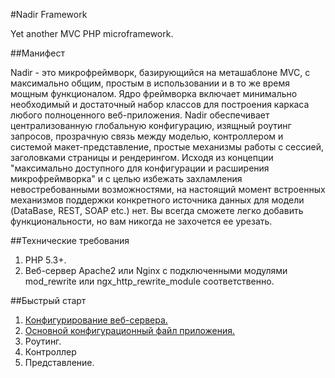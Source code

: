 #Nadir Framework

Yet another MVC PHP microframework.

##Манифест

Nadir - это микрофреймворк, базирующийся на меташаблоне MVC, с максимально общим, 
простым в использовании и в то же время мощным функционалом. Ядро фреймворка 
включает минимально необходимый и достаточный набор классов  для построения каркаса 
любого полноценного веб-приложения. Nadir обеспечивает централизованную глобальную 
конфигурацию, изящный роутинг запросов, прозрачную связь между моделью, 
контроллером и системой макет-представление, простые механизмы работы с сессией, 
заголовками страницы и рендерингом. Исходя из концепции "максимально доступного 
для конфигурации и расширения микрофреймворка" и с целью избежать захламления 
невостребованными возможностями, на настоящий момент встроенных механизмов 
поддержки конкретного источника данных для модели (DataBase, REST, SOAP etc.) нет. 
Вы всегда сможете легко добавить функциональности, но вам никогда не захочется 
ее урезать.


##Технические требования

1. PHP 5.3+.
2. Веб-сервер Apache2 или Nginx с подключенными модулями mod_rewrite или 
ngx_http_rewrite_module соответственно.

##Быстрый старт

1. [Конфигурирование веб-сервера.]
2. [Основной конфигурационный файл приложения.]
3. Роутинг.
4. Контроллер
5. Представление.

[Конфигурирование веб-сервера.]:https://github.com/selikhovleonid/nadir/blob/master/docs/webserver.markdown
[Основной конфигурационный файл приложения.]:https://github.com/selikhovleonid/nadir/blob/master/docs/mainconfig.markdown